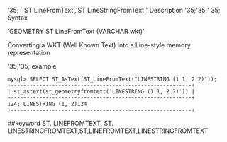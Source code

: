 '35; ` ST LineFromText','ST LineStringFromText '
Description
'35;'35;' 35; Syntax

'GEOMETRY ST LineFromText (VARCHAR wkt)'


Converting a WKT (Well Known Text) into a Line-style memory representation

'35;'35; example

```
mysql> SELECT ST_AsText(ST_LineFromText("LINESTRING (1 1, 2 2)"));
+---------------------------------------------------------+
| st_astext(st_geometryfromtext('LINESTRING (1 1, 2 2)')) |
+---------------------------------------------------------+
124; LINESTRING (1, 2)124
+---------------------------------------------------------+
```
##keyword
ST. LINEFROMTEXT, ST. LINESTRINGFROMTEXT,ST,LINEFROMTEXT,LINESTRINGFROMTEXT
